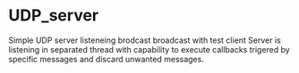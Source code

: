 # UDP_server
Simple UDP server listeneing brodcast broadcast with test client
Server is listening in separated thread with capability to execute callbacks 
trigered by specific messages and discard unwanted messages.
